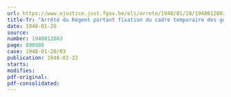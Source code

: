 ```yaml
---
url: https://www.ejustice.just.fgov.be/eli/arrete/1948/01/28/1948012803/justel
title-fr: "Arrêté du Régent portant fixation du cadre temporaire des gouvernements provinciaux pour le premier semestre de 1948"
date: 1948-01-28
source:
number: 1948012803
page: 888888
case: 1948-01-28/03
publication: 1948-02-22
starts:
modifies:
pdf-original:
pdf-consolidated:
---
```


